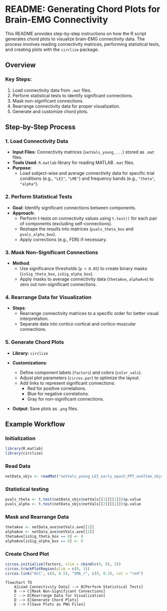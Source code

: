 # README: Generating Chord Plots for Brain-EMG Connectivity

This README provides step-by-step instructions on how the R script generates chord plots to visualize brain-EMG connectivity data. The process involves reading connectivity matrices, performing statistical tests, and creating plots with the `circlize` package.

## Overview

### Key Steps:
1. Load connectivity data from `.mat` files.
2. Perform statistical tests to identify significant connections.
3. Mask non-significant connections.
4. Rearrange connectivity data for proper visualization.
5. Generate and customize chord plots.

## Step-by-Step Process

### 1. Load Connectivity Data

- **Input Files**: Connectivity matrices (`netVals_young_...`) stored as `.mat` files.
- **Tools Used**: `R.matlab` library for reading MATLAB `.mat` files.
- **Purpose**:
  - Load subject-wise and average connectivity data for specific trial conditions (e.g., `"LEI"`, `"LME"`) and frequency bands (e.g., `"theta"`, `"alpha"`).

### 2. Perform Statistical Tests

- **Goal**: Identify significant connections between components.
- **Approach**:
  - Perform t-tests on connectivity values using `t.test()` for each pair of components (excluding self-connections).
  - Reshape the results into matrices (`pvals_theta_box` and `pvals_alpha_box`).
  - Apply corrections (e.g., FDR) if necessary.

### 3. Mask Non-Significant Connections

- **Method**:
  - Use significance thresholds (`p < 0.05`) to create binary masks (`isSig_theta_box`, `isSig_alpha_box`).
  - Apply masks to average connectivity data (`thetaAve`, `alphaAve`) to zero out non-significant connections.

### 4. Rearrange Data for Visualization

- **Steps**:
  - Rearrange connectivity matrices to a specific order for better visual interpretation.
  - Separate data into cortico-cortical and cortico-muscular connections.

### 5. Generate Chord Plots

- **Library**: `circlize`
- **Customizations**:
  - Define component labels (`factors`) and colors (`color_vals`).
  - Adjust plot parameters (`circos.par`) to optimize the layout.
  - Add links to represent significant connections:
    - Red for positive correlations.
    - Blue for negative correlations.
    - Gray for non-significant connections.

- **Output**: Save plots as `.png` files.

## Example Workflow

### Initialization
```r
library(R.matlab)
library(circlize)
```

### Read Data
```r
netData_sbjs <- readMat("netVals_young_LEI_early_epoch_PPT_aveTime_sbjs.mat")
```

### Statistical testing
```r
pvals_theta <- t.test(netData_sbjs$netVals[[1]][[1]])$p.value
pvals_alpha <- t.test(netData_sbjs$netVals[[2]][[1]])$p.value
```

### Mask and Rearrange Data
```r
thetaAve <- netData_ave$netVals.ave[[1]]
alphaAve <- netData_ave$netVals.ave[[2]]
thetaAve[isSig_theta_box == 0] <- 0
alphaAve[isSig_alpha_box == 0] <- 0
```

### Create Chord Plot
```r
circos.initialize(factors, xlim = cbind(c(0, 0), 2))
circos.trackPlotRegion(ylim = c(0, 1))
circos.link("ACC", c(0, 0.5), "SMA_r", c(0, 0.3), col = "red")
```
```mermaid
flowchart TD
    A[Load Connectivity Data] --> B[Perform Statistical Tests]
    B --> C[Mask Non-Significant Connections]
    C --> D[Rearrange Data for Visualization]
    D --> E[Generate Chord Plots]
    E --> F[Save Plots as PNG Files]
